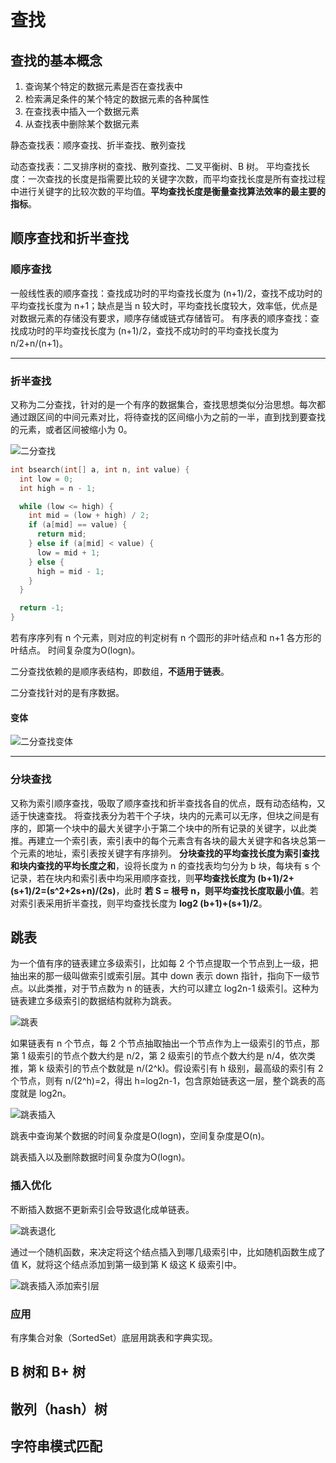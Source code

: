 # 查找

## 查找的基本概念

1. 查询某个特定的数据元素是否在查找表中
2. 检索满足条件的某个特定的数据元素的各种属性
3. 在查找表中插入一个数据元素
4. 从查找表中删除某个数据元素

静态查找表：顺序查找、折半查找、散列查找

动态查找表：二叉排序树的查找、散列查找、二叉平衡树、B 树。
平均查找长度：一次查找的长度是指需要比较的关键字次数，而平均查找长度是所有查找过程中进行关键字的比较次数的平均值。**平均查找长度是衡量查找算法效率的最主要的指标**。

## 顺序查找和折半查找

### 顺序查找

一般线性表的顺序查找：查找成功时的平均查找长度为 (n+1)/2，查找不成功时的平均查找长度为 n+1；缺点是当 n 较大时，平均查找长度较大，效率低，优点是对数据元素的存储没有要求，顺序存储或链式存储皆可。
有序表的顺序查找：查找成功时的平均查找长度为 (n+1)/2，查找不成功时的平均查找长度为 n/2+n/(n+1)。

---

### 折半查找

又称为二分查找，针对的是一个有序的数据集合，查找思想类似分治思想。每次都通过跟区间的中间元素对比，将待查找的区间缩小为之前的一半，直到找到要查找的元素，或者区间被缩小为 0。

![二分查找](../图示/二分查找.jpg)
```c++
int bsearch(int[] a, int n, int value) {
  int low = 0;
  int high = n - 1;

  while (low <= high) {
    int mid = (low + high) / 2;
    if (a[mid] == value) {
      return mid;
    } else if (a[mid] < value) {
      low = mid + 1;
    } else {
      high = mid - 1;
    }
  }

  return -1;
}

```
若有序序列有 n 个元素，则对应的判定树有 n 个圆形的非叶结点和 n+1 各方形的叶结点。
时间复杂度为O(logn)。

二分查找依赖的是顺序表结构，即数组，**不适用于链表**。

二分查找针对的是有序数据。

#### 变体

![二分查找变体](../图示/二分查找变体.jpg)

----

### 分块查找

又称为索引顺序查找，吸取了顺序查找和折半查找各自的优点，既有动态结构，又适于快速查找。
将查找表分为若干个子块，块内的元素可以无序，但块之间是有序的，即第一个块中的最大关键字小于第二个块中的所有记录的关键字，以此类推。再建立一个索引表，索引表中的每个元素含有各块的最大关键字和各块总第一个元素的地址，索引表按关键字有序排列。
**分块查找的平均查找长度为索引查找和块内查找的平均长度之和**，设将长度为 n 的查找表均匀分为 b 块，每块有 s 个记录，若在块内和索引表中均采用顺序查找，则**平均查找长度为 (b+1)/2+(s+1)/2=(s^2+2s+n)/(2s)**，此时 **若 S = 根号 n，则平均查找长度取最小值**。若对索引表采用折半查找，则平均查找长度为 **log2 (b+1)+(s+1)/2**。

## 跳表

为一个值有序的链表建立多级索引，比如每 2 个节点提取一个节点到上一级，把抽出来的那一级叫做索引或索引层。其中 down 表示 down 指针，指向下一级节点。以此类推，对于节点数为 n 的链表，大约可以建立 log2n-1 级索引。这种为链表建立多级索引的数据结构就称为跳表。

![跳表](../图示/跳表.jpg)

如果链表有 n 个节点，每 2 个节点抽取抽出一个节点作为上一级索引的节点，那第 1 级索引的节点个数大约是 n/2，第 2 级索引的节点个数大约是 n/4，依次类推，第 k 级索引的节点个数就是 n/(2^k)。假设索引有 h 级别，最高级的索引有 2 个节点，则有 n/(2^h)=2，得出 h=log2n-1，包含原始链表这一层，整个跳表的高度就是 log2n。

![跳表插入](../图示/跳表插入.jpg)

跳表中查询某个数据的时间复杂度是O(logn)，空间复杂度是O(n)。

跳表插入以及删除数据时间复杂度为O(logn)。

### 插入优化

不断插入数据不更新索引会导致退化成单链表。

![跳表退化](../图示/跳表退化.jpg)

通过一个随机函数，来决定将这个结点插入到哪几级索引中，比如随机函数生成了值 K，就将这个结点添加到第一级到第 K 级这 K 级索引中。

![跳表插入添加索引层](../图示/跳表插入添加索引层.jpg)



### 应用

有序集合对象（SortedSet）底层用跳表和字典实现。

## B 树和 B+ 树



## 散列（hash）树



## 字符串模式匹配


